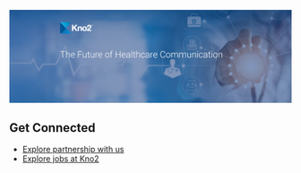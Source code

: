 
![Kno2 Github](/images/kno2-gh.png)

## Get Connected

* [Explore partnership with us](https://kno2.com/become-a-partner/)
* [Explore jobs at Kno2](https://kno2.com/careers/)
